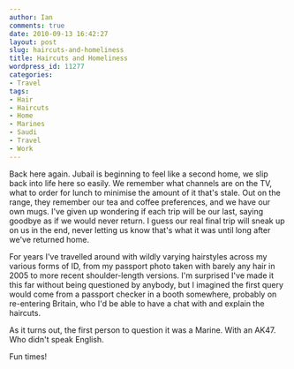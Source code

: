 ```yaml
---
author: Ian
comments: true
date: 2010-09-13 16:42:27
layout: post
slug: haircuts-and-homeliness
title: Haircuts and Homeliness
wordpress_id: 11277
categories:
- Travel
tags:
- Hair
- Haircuts
- Home
- Marines
- Saudi
- Travel
- Work
---
```


Back here again.  Jubail is beginning to feel like a second home, we slip back into life here so easily.  We remember what channels are on the TV, what to order for lunch to minimise the amount of it that's stale.  Out on the range, they remember our tea and coffee preferences, and we have our own mugs.
I've given up wondering if each trip will be our last, saying goodbye as if we would never return.  I guess our real final trip will sneak up on us in the end, never letting us know that's what it was until long after we've returned home.
  

For years I've travelled around with wildly varying hairstyles across my various forms of ID, from my passport photo taken with barely any hair in 2005 to more recent shoulder-length versions.  I'm surprised I've made it this far without being questioned by anybody, but I imagined the first query would come from a passport checker in a booth somewhere, probably on re-entering Britain, who I'd be able to have a chat with and explain the haircuts.

As it turns out, the first person to question it was a Marine.  With an AK47.  Who didn't speak English.

Fun times!
